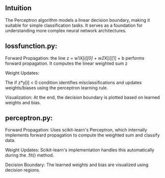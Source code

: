 ## Intuition

The Perceptron algorithm models a linear decision boundary, making it suitable for simple classification tasks. It serves as a foundation for understanding more complex neural network architectures.


## lossfunction.py:

Forward Propagation:
 the line z = w1*X[i][0] + w2*X[i][1] + b performs forward propagation. It computes the linear weighted sum z

Weight Updates:

The if z*y[i] < 0 condition identifies misclassifications and updates weights/biases using the perceptron learning rule.

Visualization:
At the end, the decision boundary is plotted based on learned weights and bias.



## perceptron.py:

Forward Propagation:
Uses scikit-learn's Perceptron, which internally implements forward propagation to compute the weighted sum and classify data.

Weight Updates:
Scikit-learn's implementation handles this automatically during the .fit() method.

Decision Boundary:
The learned weights and bias are visualized using decision regions.
